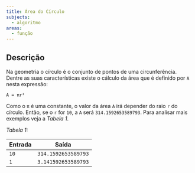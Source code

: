 ```yaml
---
title: Área do Círculo
subjects:
  - algoritmo
areas:
  - função
---
```


## Descrição

Na geometria o círculo é o conjunto de pontos de uma circunferência. Dentre as suas características existe o cálculo da área que é definido por `A` nesta expressão:

```
A = πr²
```

Como o `π` é uma constante, o valor da área `A` irá depender do raio `r` do círculo. Então, se o `r` for `10`, a `A` será `314.1592653589793`. Para analisar mais exemplos veja a _Tabela 1_.

_Tabela 1:_

| Entrada | Saída               |
| ------- | ------------------- |
| `10`    | `314.1592653589793` |
| `1`     | `3.141592653589793` |
